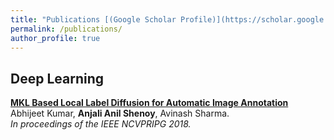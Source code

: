 ```yaml
---
title: "Publications [(Google Scholar Profile)](https://scholar.google.com/citations?hl=en&user=7y7Tpw0AAAAJ&view_op=list_works&gmla=AJsN-F5yEDrnQzIshiwkoaewluv7sKX5uXMDpz-qZhS70pO9srEMf84_57k03ksdRSF2EfKH86MiydgByqBJuloAImPcbK2DNxwOeTYeo5TPawX5jB1x9i4)"
permalink: /publications/
author_profile: true
---
```


## Deep Learning

<b>[MKL Based Local Label Diffusion for Automatic Image Annotation](http://anjalishenoy.github.io/publications/ImageAnnotation)</b> <br>
Abhijeet Kumar, <b>Anjali Anil Shenoy</b>, Avinash Sharma. <br> <i>In proceedings of the IEEE NCVPRIPG 2018.</i>

